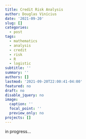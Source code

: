 ```yaml
---
title: Credit Risk Analysis
author: Douglas Vinícius
date: '2021-09-20'
slug: []
categories:
  - post
tags:
  - mathematics
  - analysis
  - credit
  - risk
  - R
  - logistic
subtitle: ''
summary: ''
authors: []
lastmod: '2021-09-20T22:00:41-04:00'
featured: no
draft: no
disable_jquery: no
image:
  caption: ''
  focal_point: ''
  preview_only: no
projects: []
---
```


in progress...